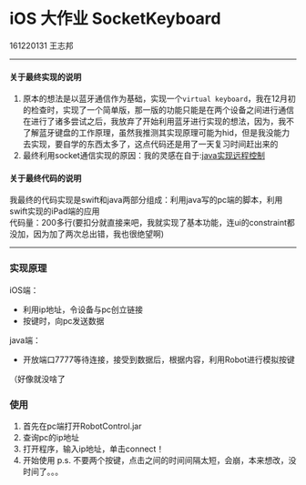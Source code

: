 # iOS 大作业 SocketKeyboard

161220131 王志邦  

- - - -  

#### 关于最终实现的说明  

1. 原本的想法是以蓝牙通信作为基础，实现一个`virtual keyboard`，我在12月初的检查时，实现了一个简单版，那一版的功能只能是在两个设备之间进行通信  
 在进行了诸多尝试之后，我放弃了开始利用蓝牙进行实现的想法，因为，我不了解蓝牙键盘的工作原理，虽然我推测其实现原理可能为hid，但是我没能力去实现，要自学的东西太多了，这点代码还是用了一天复习时间赶出来的  
 2. 最终利用socket通信实现的原因：我的灵感在自于:[java实现远程控制](https://blog.csdn.net/Charchunchiu/article/details/52275694)  
 
#### 关于最终代码的说明

我最终的代码实现是swift和java两部分组成：利用java写的pc端的脚本，利用swift实现的iPad端的应用  
代码量：200多行(要扣分就直接来吧，我就实现了基本功能，连ui的constraint都没加，因为加了两次总出错，我也很绝望啊)

- - - -  

### 实现原理

iOS端：  
+ 利用ip地址，令设备与pc创立链接
+ 按键时，向pc发送数据  

java端：  
+ 开放端口7777等待连接，接受到数据后，根据内容，利用Robot进行模拟按键

（好像就没啥了  

### 使用

1. 首先在pc端打开RobotControl.jar
2. 查询pc的ip地址
3. 打开程序，输入ip地址，单击connect！
4. 开始使用
p.s.  不要两个按键，点击之间的时间间隔太短，会崩，本来想改，没时间了。。。